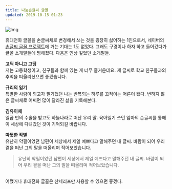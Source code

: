```yaml
---
title: 나눔손글씨 글꼴
updated: 2019-10-15 01:23
---
```


![Img](http://youngjin.xyz/assets/img_naai.png)

휴대전화 글꼴을 손글씨체로 변경해서 쓰는 것을 굉장히 싫어하는 1인으로서, 네이버의 [손글씨 글꼴 프로젝트](https://clova.ai/handwriting/list.html)에 거는 기대는 1도 없었다. 그래도 구경이나 하자 하고 들어갔다가 글꼴 소개말들에 찡해졌다. 다음은 인상 깊었던 소개말들.

**고딕 아니고 고딩**<br>
저는 고등학생이고, 친구들과 함께 있는 게 너무 즐거운데요. 제 글씨로 학교 친구들과의 추억을 떠올리셨으면 좋겠습니다.

**규리의 일기**<br>
특별한 사람이 되고자 필기했던 나는 반복되는 하루를 끄적이는 어른이 됐다. 변하지 않은 글씨체로 어쩌면 많이 달라진 삶을 기록해본다.

**김유이체**<br>
일곱 번의 수술을 받고도 하늘나라로 떠난 우리 딸. 육아일기 쓰던 엄마의 손글씨를 통해 이 세상에 다녀갔던 것이 기억되길 바랍니다.

**따뜻한 작별**<br>
유난히 악필이었던 남편이 세상에서 제일 예쁘다고 말해주던 내 글씨. 바람이 되어 우리 곁을 떠난 그의 말을 떠올리며 적어보았습니다.
> 유난히 악필이었던 남편이 세상에서 제일 예쁘다고 말해주던 내 글씨. 바람이 되어 우리 곁을 떠난 그의 말을 떠올리며 적어보았습니다.

<div class="divider"></div>

<br>
어쨌거나 휴대전화 글꼴은 산세리프만 사용할 수 있으면 좋겠다.

